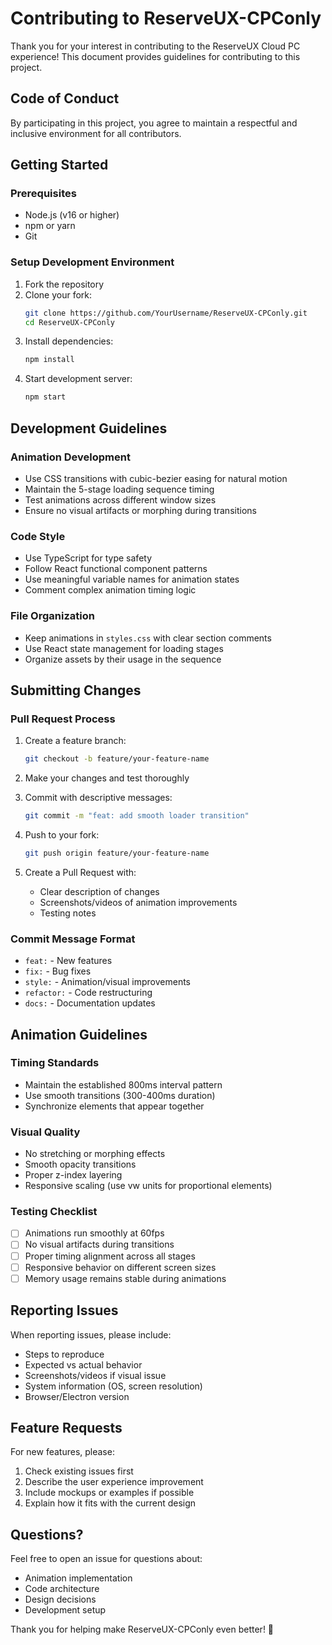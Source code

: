 # Contributing to ReserveUX-CPConly

Thank you for your interest in contributing to the ReserveUX Cloud PC experience! This document provides guidelines for contributing to this project.

## Code of Conduct

By participating in this project, you agree to maintain a respectful and inclusive environment for all contributors.

## Getting Started

### Prerequisites
- Node.js (v16 or higher)
- npm or yarn
- Git

### Setup Development Environment

1. Fork the repository
2. Clone your fork:
   ```bash
   git clone https://github.com/YourUsername/ReserveUX-CPConly.git
   cd ReserveUX-CPConly
   ```
3. Install dependencies:
   ```bash
   npm install
   ```
4. Start development server:
   ```bash
   npm start
   ```

## Development Guidelines

### Animation Development
- Use CSS transitions with cubic-bezier easing for natural motion
- Maintain the 5-stage loading sequence timing
- Test animations across different window sizes
- Ensure no visual artifacts or morphing during transitions

### Code Style
- Use TypeScript for type safety
- Follow React functional component patterns
- Use meaningful variable names for animation states
- Comment complex animation timing logic

### File Organization
- Keep animations in `styles.css` with clear section comments
- Use React state management for loading stages
- Organize assets by their usage in the sequence

## Submitting Changes

### Pull Request Process

1. Create a feature branch:
   ```bash
   git checkout -b feature/your-feature-name
   ```

2. Make your changes and test thoroughly

3. Commit with descriptive messages:
   ```bash
   git commit -m "feat: add smooth loader transition"
   ```

4. Push to your fork:
   ```bash
   git push origin feature/your-feature-name
   ```

5. Create a Pull Request with:
   - Clear description of changes
   - Screenshots/videos of animation improvements
   - Testing notes

### Commit Message Format
- `feat:` - New features
- `fix:` - Bug fixes
- `style:` - Animation/visual improvements
- `refactor:` - Code restructuring
- `docs:` - Documentation updates

## Animation Guidelines

### Timing Standards
- Maintain the established 800ms interval pattern
- Use smooth transitions (300-400ms duration)
- Synchronize elements that appear together

### Visual Quality
- No stretching or morphing effects
- Smooth opacity transitions
- Proper z-index layering
- Responsive scaling (use vw units for proportional elements)

### Testing Checklist
- [ ] Animations run smoothly at 60fps
- [ ] No visual artifacts during transitions
- [ ] Proper timing alignment across all stages
- [ ] Responsive behavior on different screen sizes
- [ ] Memory usage remains stable during animations

## Reporting Issues

When reporting issues, please include:
- Steps to reproduce
- Expected vs actual behavior
- Screenshots/videos if visual issue
- System information (OS, screen resolution)
- Browser/Electron version

## Feature Requests

For new features, please:
1. Check existing issues first
2. Describe the user experience improvement
3. Include mockups or examples if possible
4. Explain how it fits with the current design

## Questions?

Feel free to open an issue for questions about:
- Animation implementation
- Code architecture
- Design decisions
- Development setup

Thank you for helping make ReserveUX-CPConly even better! 🚀
